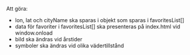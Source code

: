 Att göra:
 - lon, lat och cityName ska sparas i objekt som sparas i favoritesList[]
 - data för favoriter i favoritesList[] ska presenteras på index.html vid window.onload
 - bild ska ändras vid årstider
 - symboler ska ändras vid olika vädertillstånd